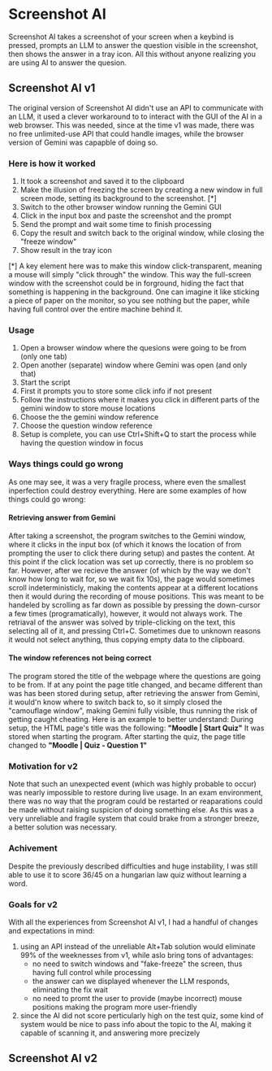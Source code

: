 # Screenshot AI
Screenshot AI takes a screenshot of your screen when a keybind is pressed, prompts an LLM to answer the question visible in the screenshot, then shows the answer in a tray icon. All this without anyone realizing you are using AI to answer the quesion.

## Screenshot AI v1
The original version of Screenshot AI didn't use an API to communicate with an LLM, it used a clever workaround to to interact with the GUI of the AI in a web browser. This was needed, since at the time v1 was made, there was no free unlimited-use API that could handle images, while the browser version of Gemini was capapble of doing so.

### Here is how it worked
1. It took a screenshot and saved it to the clipboard
2. Make the illusion of freezing the screen by creating a new window in full screen mode, setting its background to the screenshot. [*]
3. Switch to the other browser window running the Gemini GUI
4. Click in the input box and paste the screenshot and the prompt
5. Send the prompt and wait some time to finish processing
6. Copy the result and switch back to the original window, while closing the "freeze window"
7. Show result in the tray icon

[*] A key element here was to make this window click-transparent, meaning a mouse will simply "click through" the window. This way the full-screen window with the screenshot could be in forground, hiding the fact that something is happening in the background. One can imagine it like sticking a piece of paper on the monitor, so you see nothing but the paper, while having full control over the entire machine behind it.

### Usage
1. Open a browser window where the quesions were going to be from (only one tab)
2. Open another (separate) window where Gemini was open (and only that)
3. Start the script
4. First it prompts you to store some click info if not present
5. Follow the instructions where it makes you click in different parts of the gemini window to store mouse locations
6. Choose the the gemini window reference
7. Choose the question window reference
8. Setup is complete, you can use Ctrl+Shift+Q to start the process while having the question window in focus

### Ways things could go wrong
As one may see, it was a very fragile process, where even the smallest inperfection could destroy everything. Here are some examples of how things could go wrong:

#### Retrieving answer from Gemini
After taking a screenshot, the program switches to the Gemini window, where it clicks in the input box (of which it knows the location of from prompting the user to click there during setup) and pastes the content. At this point if the click location was set up correctly, there is no problem so far. However, after we recieve the answer (of which by the way we don't know how long to wait for, so we wait fix 10s), the page would sometimes scroll indeterministicly, making the contents appear at a different locations then it would during the recording of mouse positions. This was meant to be handeled by scrolling as far down as possible by pressing the down-cursor a few times (programatically), however, it would not always work. The retriaval of the answer was solved by triple-clicking on the text, this selecting all of it, and pressing Ctrl+C. Sometimes due to unknown reasons it would not select anything, thus copying empty data to the clipboard.

#### The window references not being correct
The program stored the title of the webpage where the questions are going to be from. If at any point the page title changed, and became different than was has been stored during setup, after retrieving the answer from Gemini, it would'n know where to switch back to, so it simply closed the "camouflage window", making Gemini fully visible, thus running the risk of getting caught cheating. Here is an example to better understand:
During setup, the HTML page's title was the following: **"Moodle | Start Quiz"**
It was stored when starting the program. After starting the quiz, the page title changed to **"Moodle | Quiz - Question 1"**

### Motivation for v2
Note that such an unexpected event (which was highly probable to occur) was nearly impossible to restore during live usage. In an exam environment, there was no way that the program could be restarted or reaparations could be made without raising suspicion of doing something else.
As this was a very unreliable and fragile system that could brake from a stronger breeze, a better solution was necessary.

### Achivement
Despite the previously described difficulties and huge instability, I was still able to use it to score 36/45 on a hungarian law quiz without learning a word.

### Goals for v2
With all the experiences from Screenshot AI v1, I had a handful of changes and expectations in mind:
1. using an API instead of the unreliable Alt+Tab solution would eliminate 99% of the weeknesses from v1, while aslo bring tons of advantages:
    - no need to switch windows and "fake-freeze" the screen, thus having full control while processing
    - the answer can we displayed whenever the LLM responds, eliminating the fix wait
    - no need to promt the user to provide (maybe incorrect) mouse positions making the program more user-friendly
2. since the AI did not score perticularly high on the test quiz, some kind of system would be nice to pass info about the topic to the AI, making it capable of scanning it, and answering more precizely

## Screenshot AI v2